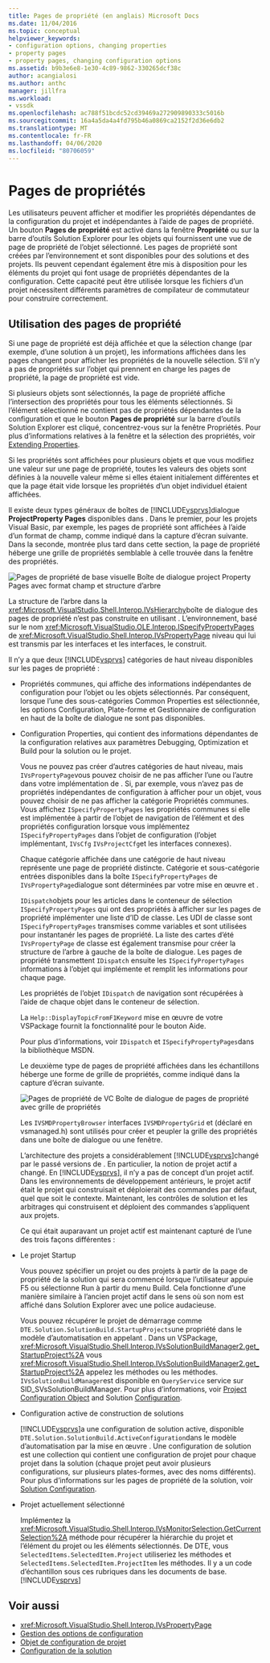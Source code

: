 ```yaml
---
title: Pages de propriété (en anglais) Microsoft Docs
ms.date: 11/04/2016
ms.topic: conceptual
helpviewer_keywords:
- configuration options, changing properties
- property pages
- property pages, changing configuration options
ms.assetid: b9b3e6e8-1e30-4c89-9862-330265dcf38c
author: acangialosi
ms.author: anthc
manager: jillfra
ms.workload:
- vssdk
ms.openlocfilehash: ac788f51bcdc52cd39469a272909890333c5016b
ms.sourcegitcommit: 16a4a5da4a4fd795b46a0869ca2152f2d36e6db2
ms.translationtype: MT
ms.contentlocale: fr-FR
ms.lasthandoff: 04/06/2020
ms.locfileid: "80706059"
---
```

# <a name="property-pages"></a>Pages de propriétés
Les utilisateurs peuvent afficher et modifier les propriétés dépendantes de la configuration du projet et indépendantes à l’aide de pages de propriété. Un bouton **Pages de propriété** est activé dans la fenêtre **Propriété** ou sur la barre d’outils Solution Explorer pour les objets qui fournissent une vue de page de propriété de l’objet sélectionné. Les pages de propriété sont créées par l’environnement et sont disponibles pour des solutions et des projets. Ils peuvent cependant également être mis à disposition pour les éléments du projet qui font usage de propriétés dépendantes de la configuration. Cette capacité peut être utilisée lorsque les fichiers d’un projet nécessitent différents paramètres de compilateur de commutateur pour construire correctement.

## <a name="using-property-pages"></a>Utilisation des pages de propriété
 Si une page de propriété est déjà affichée et que la sélection change (par exemple, d’une solution à un projet), les informations affichées dans les pages changent pour afficher les propriétés de la nouvelle sélection. S’il n’y a pas de propriétés sur l’objet qui prennent en charge les pages de propriété, la page de propriété est vide.

 Si plusieurs objets sont sélectionnés, la page de propriété affiche l’intersection des propriétés pour tous les éléments sélectionnés. Si l’élément sélectionné ne contient pas de propriétés dépendantes de la configuration et que le bouton **Pages de propriété** sur la barre d’outils Solution Explorer est cliqué, concentrez-vous sur la fenêtre Propriétés. Pour plus d’informations relatives à la fenêtre et la sélection des propriétés, voir [Extending Properties](../../extensibility/internals/extending-properties.md).

 Si les propriétés sont affichées pour plusieurs objets et que vous modifiez une valeur sur une page de propriété, toutes les valeurs des objets sont définies à la nouvelle valeur même si elles étaient initialement différentes et que la page était vide lorsque les propriétés d’un objet individuel étaient affichées.

 Il existe deux types généraux de boîtes de [!INCLUDE[vsprvs](../../code-quality/includes/vsprvs_md.md)]dialogue **ProjectProperty Pages** disponibles dans . Dans le premier, pour les projets Visual Basic, par exemple, les pages de propriété sont affichées à l’aide d’un format de champ, comme indiqué dans la capture d’écran suivante. Dans la seconde, montrée plus tard dans cette section, la page de propriété héberge une grille de propriétés semblable à celle trouvée dans la fenêtre des propriétés.

 ![Pages de propriété de base visuelle](../../extensibility/internals/media/vsvbproppages.gif "vsVBPropPages") Boîte de dialogue project Property Pages avec format champ et structure d’arbre

 La structure de l’arbre dans la <xref:Microsoft.VisualStudio.Shell.Interop.IVsHierarchy>boîte de dialogue des pages de propriété n’est pas construite en utilisant . L’environnement, basé sur le nom <xref:Microsoft.VisualStudio.OLE.Interop.ISpecifyPropertyPages> de <xref:Microsoft.VisualStudio.Shell.Interop.IVsPropertyPage> niveau qui lui est transmis par les interfaces et les interfaces, le construit.

 Il n’y a que deux [!INCLUDE[vsprvs](../../code-quality/includes/vsprvs_md.md)] catégories de haut niveau disponibles sur les pages de propriété :

- Propriétés communes, qui affiche des informations indépendantes de configuration pour l’objet ou les objets sélectionnés. Par conséquent, lorsque l’une des sous-catégories Common Properties est sélectionnée, les options Configuration, Plate-forme et Gestionnaire de configuration en haut de la boîte de dialogue ne sont pas disponibles.

- Configuration Properties, qui contient des informations dépendantes de la configuration relatives aux paramètres Debugging, Optimization et Build pour la solution ou le projet.

  Vous ne pouvez pas créer d’autres catégories de haut niveau, mais `IVsPropertyPage`vous pouvez choisir de ne pas afficher l’une ou l’autre dans votre implémentation de . Si, par exemple, vous n’avez pas de propriétés indépendantes de configuration à afficher pour un objet, vous pouvez choisir de ne pas afficher la catégorie Propriétés communes. Vous affichez `ISpecifyPropertyPages` les propriétés communes si elle est implémentée à partir de l’objet de navigation de l’élément et des propriétés configuration lorsque vous implémentez `ISpecifyPropertyPages` dans l’objet de configuration (l’objet implémentant, `IVsCfg` `IVsProjectCfg`et les interfaces connexes).

  Chaque catégorie affichée dans une catégorie de haut niveau représente une page de propriété distincte. Catégorie et sous-catégorie entrées disponibles dans la boîte `ISpecifyPropertyPages` de `IVsPropertyPage`dialogue sont déterminées par votre mise en œuvre et .

  `IDispatch`objets pour les articles dans le conteneur de sélection `ISpecifyPropertyPages` qui ont des propriétés à afficher sur les pages de propriété implémenter une liste d’ID de classe. Les UDI de classe sont `ISpecifyPropertyPages` transmises comme variables et sont utilisées pour instantanér les pages de propriété. La liste des cartes d’été `IVsPropertyPage` de classe est également transmise pour créer la structure de l’arbre à gauche de la boîte de dialogue. Les pages de propriété transmettent `IDispatch` ensuite les `ISpecifyPropertyPages` informations à l’objet qui implémente et remplit les informations pour chaque page.

  Les propriétés de l’objet `IDispatch` de navigation sont récupérées à l’aide de chaque objet dans le conteneur de sélection.

  La `Help::DisplayTopicFromF1Keyword` mise en œuvre de votre VSPackage fournit la fonctionnalité pour le bouton Aide.

  Pour plus d’informations, voir `IDispatch` et `ISpecifyPropertyPages`dans la bibliothèque MSDN.

  Le deuxième type de pages de propriété affichées dans les échantillons héberge une forme de grille de propriétés, comme indiqué dans la capture d’écran suivante.

  ![Pages de propriété de VC](../../extensibility/internals/media/vsvcproppages.gif "vsVCPropPages") Boîte de dialogue de pages de propriété avec grille de propriétés

  Les `IVSMDPropertyBrowser` interfaces `IVSMDPropertyGrid` et (déclaré en vsmanaged.h) sont utilisés pour créer et peupler la grille des propriétés dans une boîte de dialogue ou une fenêtre.

  L’architecture des projets a considérablement [!INCLUDE[vsprvs](../../code-quality/includes/vsprvs_md.md)]changé par le passé versions de . En particulier, la notion de projet actif a changé. En [!INCLUDE[vsprvs](../../code-quality/includes/vsprvs_md.md)], il n’y a pas de concept d’un projet actif. Dans les environnements de développement antérieurs, le projet actif était le projet qui construisait et déploierait des commandes par défaut, quel que soit le contexte. Maintenant, les contrôles de solution et les arbitrages qui construisent et déploient des commandes s’appliquent aux projets.

  Ce qui était auparavant un projet actif est maintenant capturé de l’une des trois façons différentes :

- Le projet Startup

   Vous pouvez spécifier un projet ou des projets à partir de la page de propriété de la solution qui sera commencé lorsque l’utilisateur appuie F5 ou sélectionne Run à partir du menu Build. Cela fonctionne d’une manière similaire à l’ancien projet actif dans le sens où son nom est affiché dans Solution Explorer avec une police audacieuse.

   Vous pouvez récupérer le projet de démarrage comme `DTE.Solution.SolutionBuild.StartupProjects`une propriété dans le modèle d’automatisation en appelant . Dans un VSPackage, <xref:Microsoft.VisualStudio.Shell.Interop.IVsSolutionBuildManager2.get_StartupProject%2A> vous <xref:Microsoft.VisualStudio.Shell.Interop.IVsSolutionBuildManager2.get_StartupProject%2A> appelez les méthodes ou les méthodes. `IVsSolutionBuildManager`est disponible en `QueryService` service sur SID_SVsSolutionBuildManager. Pour plus d’informations, voir [Project Configuration Object](../../extensibility/internals/project-configuration-object.md) and Solution [Configuration](../../extensibility/internals/solution-configuration.md).

- Configuration active de construction de solutions

   [!INCLUDE[vsprvs](../../code-quality/includes/vsprvs_md.md)]a une configuration de solution active, disponible `DTE.Solution.SolutionBuild.ActiveConfiguration`dans le modèle d’automatisation par la mise en œuvre . Une configuration de solution est une collection qui contient une configuration de projet pour chaque projet dans la solution (chaque projet peut avoir plusieurs configurations, sur plusieurs plates-formes, avec des noms différents). Pour plus d’informations sur les pages de propriété de la solution, voir [Solution Configuration](../../extensibility/internals/solution-configuration.md).

- Projet actuellement sélectionné

   Implémentez la <xref:Microsoft.VisualStudio.Shell.Interop.IVsMonitorSelection.GetCurrentSelection%2A> méthode pour récupérer la hiérarchie du projet et l’élément du projet ou les éléments sélectionnés. De DTE, vous `SelectedItems.SelectedItem.Project` utiliseriez les méthodes et `SelectedItems.SelectedItem.ProjectItem` les méthodes. Il y a un code d’échantillon sous ces rubriques dans les documents de base. [!INCLUDE[vsprvs](../../code-quality/includes/vsprvs_md.md)]

## <a name="see-also"></a>Voir aussi
- <xref:Microsoft.VisualStudio.Shell.Interop.IVsPropertyPage>
- [Gestion des options de configuration](../../extensibility/internals/managing-configuration-options.md)
- [Objet de configuration de projet](../../extensibility/internals/project-configuration-object.md)
- [Configuration de la solution](../../extensibility/internals/solution-configuration.md)
